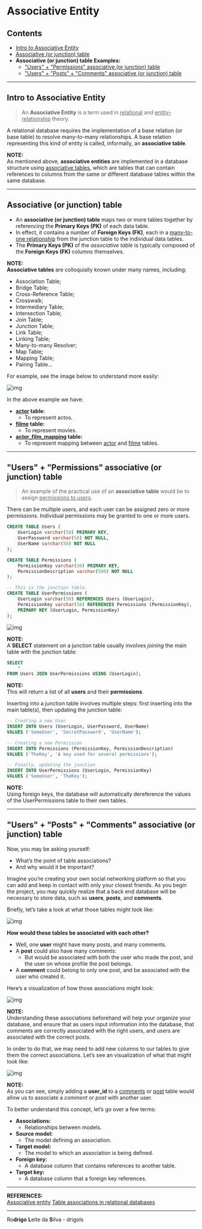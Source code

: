 # Associative Entity

## Contents

 - [Intro to Associative Entity](#intro)
 - [Associative (or junction) table](#a-table)
 - **Associative (or junction) table Examples:**
   - ["Users" + "Permissions" associative (or junction) table](#users-permissions)
   - ["Users" + "Posts" + "Comments" associative (or junction) table](#users-posts-comments)

---

<div id="intro"></div>

## Intro to Associative Entity

> An **Associative Entity** is a term used in <u>relational</u> and <u>entity–relationship</u> theory.

A relational database requires the implementation of a base relation (or base table) to resolve many-to-many relationships. A base relation representing this kind of entity is called, informally, an **associative table**.

**NOTE:**  
As mentioned above, **associative entities** are implemented in a database structure using <u>associative tables</u>, which are tables that can contain references to columns from the same or different database tables within the same database.

---

<div id="a-table"></div>

## Associative (or junction) table

 - An **associative (or junction) table** maps two or more tables together by referencing the **Primary Keys (PK)** of each data table.
 - In effect, it contains a number of **Foreign Keys (FK)**, each in a <u>many-to-one relationship</u> from the junction table to the individual data tables.
 - The **Primary Keys (PK)** of the *associative table* is typically composed of the **Foreign Keys (FK)** columns themselves.

**NOTE:**  
**Associative tables** are colloquially known under many names, including:

 - Association Table;
 - Bridge Table;
 - Cross-Reference Table;
 - Crosswalk;
 - Intermediary Table;
 - Intersection Table;
 - Join Table;
 - Junction Table;
 - Link Table;
 - Linking Table;
 - Many-to-many Resolver;
 - Map Table;
 - Mapping Table;
 - Pairing Table...

For example, see the image below to understand more easily:

![img](images/Mapping_table_concept.png)  

In the above example we have:

 - **<u>actor</u> table:**
   - To represent actos.
 - **<u>filme</u> table:**
   - To represent movies.
 - **<u>actor_film_mapping</u> table:**
   - To represent mapping between <u>actor</u> and <u>filme</u> tables.

---

<div id="users-permissions"></div>

## "Users" + "Permissions" associative (or junction) table

> An example of the practical use of an **associative table** would be to assign <u>permissions to users</u>.

There can be multiple users, and each user can be assigned zero or more permissions. Individual permissions may be granted to one or more users.

```sql
CREATE TABLE Users (
    UserLogin varchar(50) PRIMARY KEY,
    UserPassword varchar(50) NOT NULL,
    UserName varchar(50) NOT NULL
);

CREATE TABLE Permissions (
    PermissionKey varchar(50) PRIMARY KEY,
    PermissionDescription varchar(500) NOT NULL
);

-- This is the junction table.
CREATE TABLE UserPermissions (
    UserLogin varchar(50) REFERENCES Users (UserLogin),
    PermissionKey varchar(50) REFERENCES Permissions (PermissionKey),
    PRIMARY KEY (UserLogin, PermissionKey)
);
```

![img](images/498px-Junction_Table.svg.png)  

**NOTE:**  
A **SELECT** statement on a junction table usually involves *joining* the main table with the junction table:

```sql
SELECT
    *
FROM Users JOIN UserPermissions USING (UserLogin);
```

**NOTE:**  
This will return a list of all **users** and their **permissions**.

Inserting into a junction table involves multiple steps: first inserting into the main table(s), then updating the junction table:

```sql
-- Creating a new User
INSERT INTO Users (UserLogin, UserPassword, UserName)
VALUES ('SomeUser', 'SecretPassword', 'UserName');

-- Creating a new Permission
INSERT INTO Permissions (PermissionKey, PermissionDescription)
VALUES ('TheKey', 'A key used for several permissions');

-- Finally, updating the junction
INSERT INTO UserPermissions (UserLogin, PermissionKey)
VALUES ('SomeUser', 'TheKey');
```

**NOTE:**  
Using foreign keys, the database will automatically dereference the values of the UserPermissions table to their own tables.

---

<div id="users-posts-comments"></div>

## "Users" + "Posts" + "Comments" associative (or junction) table

Now, you may be asking yourself:

 - What’s the point of table associations?
 - And why would it be important?

Imagine you’re creating your own social networking platform so that you can add and keep in contact with only your closest friends. As you begin the project, you may quickly realize that a back end database will be necessary to store data, such as **users**, **posts**, and **comments**.

Briefly, let’s take a look at what those tables might look like:

![img](images/ass-tb-01.png)  

**How would these tables be associated with each other?**

 - Well, one **user** might have many posts, and many comments.
 - A **post** could also have many comments:
   - But would be associated with both the user who made the post, and the user on whose profile the post belongs.
 - A **comment** could belong to only one post, and be associated with the user who created it.

Here’s a visualization of how those associations might look:

![img](images/ass-tb-02.png)  

**NOTE:**  
Understanding these associations beforehand will help your organize your database, and ensure that as users input information into the database, that comments are correctly associated with the right users, and users are associated with the correct posts.

In order to do that, we may need to add new columns to our tables to give them the correct associations. Let’s see an visualization of what that might look like:

![img](images/ass-tb-03.png)  

**NOTE:**  
As you can see, simply adding a **user_id** to a <u>comments</u> or <u>post</u> table would allow us to associate a *comment* or *post* with another user.

To better understand this concept, let’s go over a few terms:

 - **Associations:**
   - Relationships between models.
 - **Source model:**
   - The model defining an association.
 - **Target model:**
   - The model to which an association is being defined.
 - **Foreign key:**
   - A database column that contains references to another table.
 - **Target key:**
   - A database column that a foreign key references.

---

**REFERENCES:**  
[Associative entity](https://en.wikipedia.org/wiki/Associative_entity)
[Table associations in relational databases](https://codeburst.io/table-associations-in-relational-databases-4da90ddbd642)  

---

Ro**drigo** **L**eite da **S**ilva - drigols
